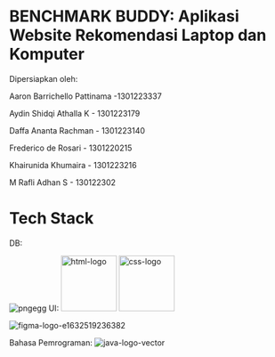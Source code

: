 # BENCHMARK BUDDY: Aplikasi Website Rekomendasi Laptop dan Komputer
Dipersiapkan oleh:

Aaron Barrichello Pattinama -1301223337

Aydin Shidqi Athalla K - 1301223179

Daffa Ananta Rachman - 1301223140

Frederico de Rosari - 1301220215

Khairunida Khumaira - 1301223216

M Rafli Adhan S - 130122302

# Tech Stack
DB:

![pngegg](https://github.com/user-attachments/assets/27b16f75-eaf4-4fed-89b5-76561a9c6d16)
UI:
<img src="https://github.com/user-attachments/assets/708fa2c1-c33a-4fdf-a02e-7325836314b4" alt="html-logo" width="100" />
<img src="https://github.com/user-attachments/assets/3b07cd3b-30d0-4fb7-9781-ba4a2f2bb1a0" alt="css-logo" width="100" />

![figma-logo-e1632519236382](https://github.com/user-attachments/assets/171ff12c-a548-4fcf-83a4-0eadbedebd06)

Bahasa Pemrograman:
![java-logo-vector](https://github.com/user-attachments/assets/27f384db-a3b4-4a79-a9e0-d662863260e1)


